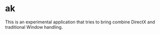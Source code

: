 # ak

This is an experimental application that tries to bring combine DirectX and traditional 
Window handling.
